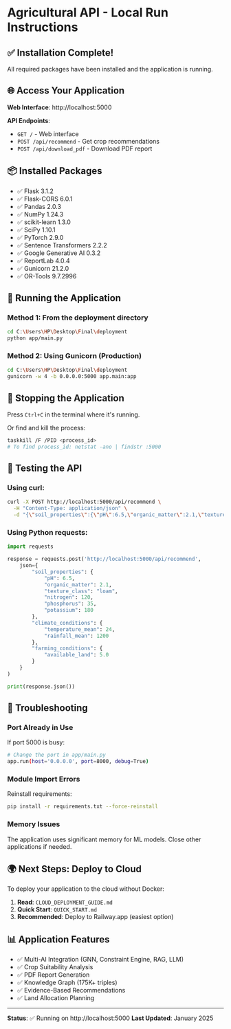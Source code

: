 # Agricultural API - Local Run Instructions

## ✅ Installation Complete!

All required packages have been installed and the application is running.

## 🌐 Access Your Application

**Web Interface**: http://localhost:5000

**API Endpoints**:
- `GET /` - Web interface
- `POST /api/recommend` - Get crop recommendations
- `POST /api/download_pdf` - Download PDF report

## 📦 Installed Packages

- ✅ Flask 3.1.2
- ✅ Flask-CORS 6.0.1
- ✅ Pandas 2.0.3
- ✅ NumPy 1.24.3
- ✅ scikit-learn 1.3.0
- ✅ SciPy 1.10.1
- ✅ PyTorch 2.9.0
- ✅ Sentence Transformers 2.2.2
- ✅ Google Generative AI 0.3.2
- ✅ ReportLab 4.0.4
- ✅ Gunicorn 21.2.0
- ✅ OR-Tools 9.7.2996

## 🚀 Running the Application

### Method 1: From the deployment directory
```bash
cd C:\Users\HP\Desktop\Final\deployment
python app/main.py
```

### Method 2: Using Gunicorn (Production)
```bash
cd C:\Users\HP\Desktop\Final\deployment
gunicorn -w 4 -b 0.0.0.0:5000 app.main:app
```

## 🛑 Stopping the Application

Press `Ctrl+C` in the terminal where it's running.

Or find and kill the process:
```bash
taskkill /F /PID <process_id>
# To find process_id: netstat -ano | findstr :5000
```

## 📝 Testing the API

### Using curl:
```bash
curl -X POST http://localhost:5000/api/recommend \
  -H "Content-Type: application/json" \
  -d "{\"soil_properties\":{\"pH\":6.5,\"organic_matter\":2.1,\"texture_class\":\"loam\",\"nitrogen\":120,\"phosphorus\":35,\"potassium\":180},\"climate_conditions\":{\"temperature_mean\":24,\"rainfall_mean\":1200},\"farming_conditions\":{\"available_land\":5.0}}"
```

### Using Python requests:
```python
import requests

response = requests.post('http://localhost:5000/api/recommend', 
    json={
        "soil_properties": {
            "pH": 6.5,
            "organic_matter": 2.1,
            "texture_class": "loam",
            "nitrogen": 120,
            "phosphorus": 35,
            "potassium": 180
        },
        "climate_conditions": {
            "temperature_mean": 24,
            "rainfall_mean": 1200
        },
        "farming_conditions": {
            "available_land": 5.0
        }
    }
)

print(response.json())
```

## 🔧 Troubleshooting

### Port Already in Use
If port 5000 is busy:
```bash
# Change the port in app/main.py
app.run(host='0.0.0.0', port=8000, debug=True)
```

### Module Import Errors
Reinstall requirements:
```bash
pip install -r requirements.txt --force-reinstall
```

### Memory Issues
The application uses significant memory for ML models. Close other applications if needed.

## 🌍 Next Steps: Deploy to Cloud

To deploy your application to the cloud without Docker:

1. **Read**: `CLOUD_DEPLOYMENT_GUIDE.md`
2. **Quick Start**: `QUICK_START.md`
3. **Recommended**: Deploy to Railway.app (easiest option)

## 📊 Application Features

- ✅ Multi-AI Integration (GNN, Constraint Engine, RAG, LLM)
- ✅ Crop Suitability Analysis
- ✅ PDF Report Generation
- ✅ Knowledge Graph (175K+ triples)
- ✅ Evidence-Based Recommendations
- ✅ Land Allocation Planning

---

**Status**: ✅ Running on http://localhost:5000
**Last Updated**: January 2025
